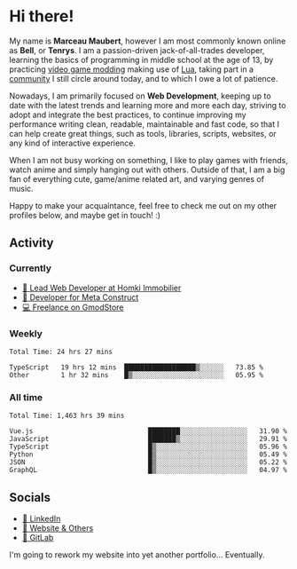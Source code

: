# Hi there!

My name is **Marceau Maubert**, however I am most commonly known online as **Bell**, or **Tenrys**. I am a passion-driven jack-of-all-trades developer, learning the basics of programming in middle school at the age of 13, by practicing [video game modding](https://garrysmod.com) making use of [Lua](https://lua.org), taking part in a [community](https://metastruct.net) I still circle around today, and to which I owe a lot of patience.

Nowadays, I am primarily focused on **Web Development**, keeping up to date with the latest trends and learning more and more each day, striving to adopt  and integrate the best practices, to continue improving my performance writing clean, readable, maintainable and fast code, so that I can help create great things, such as tools, libraries, scripts, websites, or any kind of interactive experience.

When I am not busy working on something, I like to play games with friends, watch anime and simply hanging out with others. Outside of that, I am a big fan of everything cute, game/anime related art, and varying genres of music.

Happy to make your acquaintance, feel free to check me out on my other profiles below, and maybe get in touch! :)

## Activity

### Currently

- [🏢 Lead Web Developer at Homki Immobilier](https://homki-immobilier.com)
- [🎈 Developer for Meta Construct](https://metastruct.net)
- [💻 Freelance on GmodStore](https://www.gmodstore.com/users/Tenrys)

### Weekly
<!--START_SECTION:wakaWeekly-->

```text
Total Time: 24 hrs 27 mins

TypeScript   19 hrs 12 mins  ██████████████████▒░░░░░░   73.85 %
Other        1 hr 32 mins    █▒░░░░░░░░░░░░░░░░░░░░░░░   05.95 %
```

<!--END_SECTION:wakaWeekly-->

### All time
<!--START_SECTION:wakaTotal-->

```text
Total Time: 1,463 hrs 39 mins

Vue.js                             ████████░░░░░░░░░░░░░░░░░   31.90 %
JavaScript                         ███████▒░░░░░░░░░░░░░░░░░   29.91 %
TypeScript                         █▒░░░░░░░░░░░░░░░░░░░░░░░   05.96 %
Python                             █▒░░░░░░░░░░░░░░░░░░░░░░░   05.49 %
JSON                               █▒░░░░░░░░░░░░░░░░░░░░░░░   05.22 %
GraphQL                            █▒░░░░░░░░░░░░░░░░░░░░░░░   04.97 %
```

<!--END_SECTION:wakaTotal-->

## Socials

- [👔 LinkedIn](https://www.linkedin.com/in/marceau-maubert)
- [🔗 Website & Others](https://bell.moe)
- [🦊 GitLab](https://gitlab.com/Tenrys)

I'm going to rework my website into yet another portfolio... Eventually.
